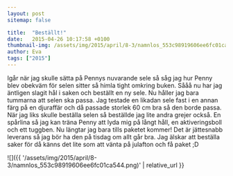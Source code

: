 ```yaml
---
layout: post
sitemap: false

title:  "Beställt!"
date:   2015-04-26 10:17:58 +0100
thumbnail-img: /assets/img/2015/april/8-3/namnlos_553c98919606ee6fc01ca544.png
author: Eva
tags: ["2015"]
---
```


Igår när jag skulle sätta på Pennys nuvarande sele så såg jag hur Penny blev obekväm för selen sitter så himla tight omkring buken. Sååå nu har jag äntligen slagit hål i saken och beställt en ny sele. Nu håller jag bara tummarna att selen ska passa. Jag testade en likadan sele fast i en annan färg på en djuraffär och då passade storlek 60 cm bra så den borde passa. När jag liks skulle beställa selen så beställde jag lite andra grejer också. En spårlina så jag kan träna Penny att lyda mig på långt håll, en aktiveringsboll och ett tuggben. Nu längtar jag bara tills paketet kommer! Det är jättesnabb leverans så jag bör ha den på tisdag om allt går bra. Jag älskar att beställa saker för då känns det lite som att vänta på julafton och få paket ;D

![]({{ '/assets/img/2015/april/8-3/namnlos_553c98919606ee6fc01ca544.png)'  | relative_url }}

